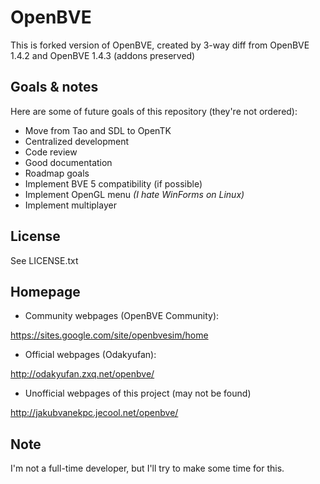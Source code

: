 OpenBVE
=======
This is forked version of OpenBVE, created by 3-way diff from OpenBVE 1.4.2 and OpenBVE 1.4.3 (addons preserved)

Goals & notes
-------------
Here are some of future goals of this repository (they're not ordered):
* Move from Tao and SDL to OpenTK
* Centralized development
* Code review
* Good documentation 
* Roadmap goals
* Implement BVE 5 compatibility (if possible)
* Implement OpenGL menu *(I hate WinForms on Linux)*
* Implement multiplayer

License
-------
See LICENSE.txt

Homepage
--------

* Community webpages (OpenBVE Community):

<https://sites.google.com/site/openbvesim/home>
* Official webpages (Odakyufan):

<http://odakyufan.zxq.net/openbve/>
* Unofficial webpages of this project (may not be found)

<http://jakubvanekpc.jecool.net/openbve/>

Note
----
I'm not a full-time developer, but I'll try to make some time for this.
